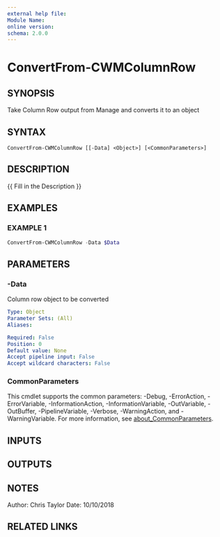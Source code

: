 ```yaml
---
external help file:
Module Name:
online version:
schema: 2.0.0
---
```


# ConvertFrom-CWMColumnRow

## SYNOPSIS
Take Column Row output from Manage and converts it to an object

## SYNTAX

```
ConvertFrom-CWMColumnRow [[-Data] <Object>] [<CommonParameters>]
```

## DESCRIPTION
{{ Fill in the Description }}

## EXAMPLES

### EXAMPLE 1
```powershell
ConvertFrom-CWMColumnRow -Data $Data
```

## PARAMETERS

### -Data
Column row object to be converted

```yaml
Type: Object
Parameter Sets: (All)
Aliases:

Required: False
Position: 0
Default value: None
Accept pipeline input: False
Accept wildcard characters: False
```

### CommonParameters
This cmdlet supports the common parameters: -Debug, -ErrorAction, -ErrorVariable, -InformationAction, -InformationVariable, -OutVariable, -OutBuffer, -PipelineVariable, -Verbose, -WarningAction, and -WarningVariable. For more information, see [about_CommonParameters](http://go.microsoft.com/fwlink/?LinkID=113216).

## INPUTS

## OUTPUTS

## NOTES
Author: Chris Taylor Date: 10/10/2018

## RELATED LINKS
